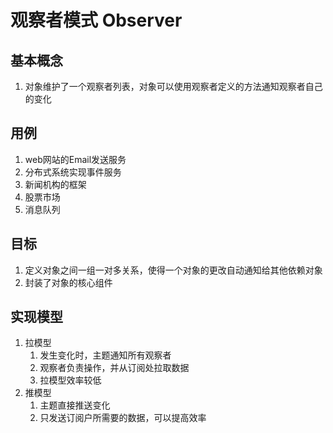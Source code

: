 # 观察者模式 Observer

## 基本概念
1. 对象维护了一个观察者列表，对象可以使用观察者定义的方法通知观察者自己的变化

## 用例
1. web网站的Email发送服务
1. 分布式系统实现事件服务
1. 新闻机构的框架
1. 股票市场
1. 消息队列

## 目标
1. 定义对象之间一组一对多关系，使得一个对象的更改自动通知给其他依赖对象
1. 封装了对象的核心组件

## 实现模型
1. 拉模型
    1. 发生变化时，主题通知所有观察者
    1. 观察者负责操作，并从订阅处拉取数据
    1. 拉模型效率较低
1. 推模型
    1. 主题直接推送变化
    1. 只发送订阅户所需要的数据，可以提高效率